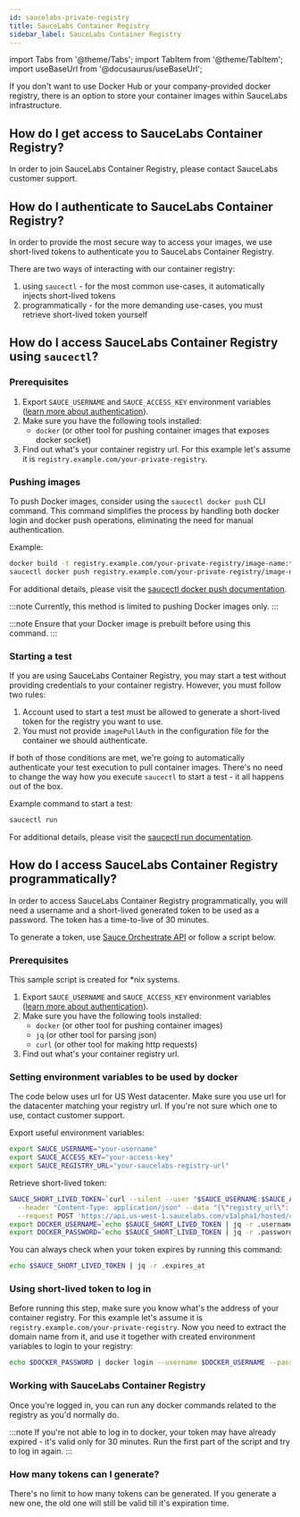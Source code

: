 ```yaml
---
id: saucelabs-private-registry
title: SauceLabs Container Registry
sidebar_label: SauceLabs Container Registry
---
```


import Tabs from '@theme/Tabs';
import TabItem from '@theme/TabItem';
import useBaseUrl from '@docusaurus/useBaseUrl';

If you don't want to use Docker Hub or your company-provided docker registry, there is an option to store your container images
within SauceLabs infrastructure.

## How do I get access to SauceLabs Container Registry?

In order to join SauceLabs Container Registry, please contact SauceLabs customer support.

## How do I authenticate to SauceLabs Container Registry?

In order to provide the most secure way to access your images, we use short-lived tokens to authenticate you
to SauceLabs Container Registry.

There are two ways of interacting with our container registry:

1. using `saucectl` - for the most common use-cases, it automatically injects short-lived tokens
2. programmatically - for the more demanding use-cases, you must retrieve short-lived token yourself

## How do I access SauceLabs Container Registry using `saucectl`?

### Prerequisites

1. Export `SAUCE_USERNAME` and `SAUCE_ACCESS_KEY` environment variables ([learn more about authentication](/docs/dev/api.md#authentication)).
2. Make sure you have the following tools installed:
   - `docker` (or other tool for pushing container images that exposes docker socket)
3. Find out what's your container registry url. For this example let's assume it is `registry.example.com/your-private-registry`.

### Pushing images

To push Docker images, consider using the `saucectl docker push` CLI command. This command simplifies the process by handling
both docker login and docker push operations, eliminating the need for manual authentication.

Example:

```bash
docker build -t registry.example.com/your-private-registry/image-name:tag .
saucectl docker push registry.example.com/your-private-registry/image-name:tag
```

For additional details, please visit the [saucectl docker push documentation](/docs/dev/cli/saucectl/docker/push.md).

:::note
Currently, this method is limited to pushing Docker images only.
:::

:::note
Ensure that your Docker image is prebuilt before using this command.
:::

### Starting a test

If you are using SauceLabs Container Registry, you may start a test without providing credentials to your container
registry. However, you must follow two rules:

1. Account used to start a test must be allowed to generate a short-lived token for the registry you want to use.
2. You must not provide `imagePullAuth` in the configuration file for the container we should authenticate.

If both of those conditions are met, we're going to automatically authenticate your test execution to pull container images.
There's no need to change the way how you execute `saucectl` to start a test - it all happens out of the box.

Example command to start a test:

```bash
saucectl run
```

For additional details, please visit the [saucectl run documentation](/docs/dev/cli/saucectl/run.md).

## How do I access SauceLabs Container Registry programmatically?

In order to access SauceLabs Container Registry programmatically, you will need a username and a short-lived generated token
to be used as a password. The token has a time-to-live of 30 minutes.

To generate a token, use [Sauce Orchestrate API](/docs/dev/api/orchestrate.md) or follow a script below.

### Prerequisites

This sample script is created for \*nix systems.

1. Export `SAUCE_USERNAME` and `SAUCE_ACCESS_KEY` environment variables ([learn more about authentication](/docs/dev/api.md#authentication)).
2. Make sure you have the following tools installed:
   - `docker` (or other tool for pushing container images)
   - `jq` (or other tool for parsing json)
   - `curl` (or other tool for making http requests)
3. Find out what's your container registry url.

### Setting environment variables to be used by docker

The code below uses url for US West datacenter. Make sure you use url for the datacenter matching your
registry url. If you're not sure which one to use, contact customer support.

Export useful environment variables:

```bash
export SAUCE_USERNAME="your-username"
export SAUCE_ACCESS_KEY="your-access-key"
export SAUCE_REGISTRY_URL="your-saucelabs-registry-url"
```

Retrieve short-lived token:

```bash
SAUCE_SHORT_LIVED_TOKEN=`curl --silent --user "$SAUCE_USERNAME:$SAUCE_ACCESS_KEY" \
  --header "Content-Type: application/json" --data "{\"registry_url\": \"$SAUCE_REGISTRY_URL\"}" \
  --request POST 'https://api.us-west-1.saucelabs.com/v1alpha1/hosted/container-registry/authorization-token'`
export DOCKER_USERNAME=`echo $SAUCE_SHORT_LIVED_TOKEN | jq -r .username`
export DOCKER_PASSWORD=`echo $SAUCE_SHORT_LIVED_TOKEN | jq -r .password`
```

You can always check when your token expires by running this command:

```bash
echo $SAUCE_SHORT_LIVED_TOKEN | jq -r .expires_at
```

### Using short-lived token to log in

Before running this step, make sure you know what's the address of your container registry. For this example
let's assume it is `registry.example.com/your-private-registry`. Now you need to extract the domain name from it,
and use it together with created environment variables to login to your registry:

```bash
echo $DOCKER_PASSWORD | docker login --username $DOCKER_USERNAME --password-stdin registry.example.com
```

### Working with SauceLabs Container Registry

Once you're logged in, you can run any docker commands related to the registry as you'd normally do.

:::note
If you're not able to log in to docker, your token may have already expired - it's valid only for 30 minutes.
Run the first part of the script and try to log in again.
:::

### How many tokens can I generate?

There's no limit to how many tokens can be generated. If you generate a new one, the old one will still be valid
till it's expiration time.

